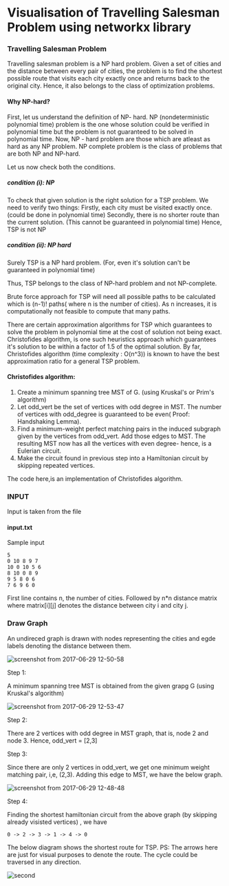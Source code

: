 # Visualisation of Travelling Salesman Problem using networkx library

### Travelling Salesman Problem ###

Travelling salesman problem is a NP hard problem. Given a set of cities and the distance between every pair of cities, the problem is to find the shortest possible route that visits each city exactly once and returns back to the original city. Hence, it also belongs to the class of optimization problems. 

#### Why NP-hard?

First, let us understand the definition of NP- hard.
NP (nondeterministic polynomial time) problem is the one whose solution could be verified in polynomial time but the problem is not guaranteed to be solved in polynomial time.
Now, NP - hard problem are those which are atleast as hard as any NP problem.
NP complete problem is the class of problems that are both NP and NP-hard.

Let us now check both the conditions.

 ##### condition (i): NP
  To check that given solution is the right solution for a TSP problem. We need to verify two things:
  Firstly, each city must be visited exactly once. (could be done in polynomial time)
  Secondly, there is no shorter route than the current solution. (This cannot be guaranteed in polynomial time)
  Hence, TSP is not NP

 ##### condition (ii): NP hard
 Surely TSP is a NP hard problem. (For, even it's solution can't be guaranteed in polynomial time)

 Thus, TSP belongs to the class of NP-hard problem and not NP-complete.


Brute force approach for TSP will need all possible paths to be calculated which is (n-1)! paths( where n is the number of cities). As n increases, it is computationally not feasible to compute that many paths.

There are certain approximation algorithms for TSP which guarantees to solve the problem in polynomial time at the cost of solution not being exact. Christofides algorithm, is one such heuristics approach which guarantees it's solution to be within a factor of 1.5 of the optimal solution. By far, Christofides algorithm (time complexity : O(n^3)) is known to have the best approximation ratio for a general TSP problem. 

#### Christofides algorithm:

1. Create a minimum spanning tree MST of G. (using Kruskal's or Prim's algorithm)
2. Let odd_vert be the set of vertices with odd degree in MST. The number of vertices with odd_degree is guaranteed to be even( Proof: Handshaking Lemma).
3. Find a minimum-weight perfect matching pairs in the induced subgraph given by the vertices from odd_vert. Add those edges to MST.
 The resulting MST now has all the vertices with even degree- hence, is a Eulerian circuit.
4. Make the circuit found in previous step into a Hamiltonian circuit by skipping repeated vertices.

The code here,is an implementation of Christofides algorithm. 

### INPUT ###


Input is taken from the file 
#### input.txt ####

Sample input
```
5
0 10 8 9 7
10 0 10 5 6
8 10 0 8 9
9 5 8 0 6
7 6 9 6 0

```
First line contains n, the number of cities.
Followed by n*n distance matrix where matrix[i][j] denotes the distance between city i and city j.


### Draw Graph ###


An undireced graph is drawn with nodes representing the cities and egde labels denoting the distance between them.

![screenshot from 2017-06-29 12-50-58](https://user-images.githubusercontent.com/22571531/27676532-f2af862a-5ccb-11e7-9ba3-8a9cb87adca9.png)

Step 1:

A minimum spanning tree MST is obtained from the given grapg G (using Kruskal's algorithm)

![screenshot from 2017-06-29 12-53-47](https://user-images.githubusercontent.com/22571531/27676537-f787e962-5ccb-11e7-8da7-e48e223d33a8.png)

Step 2:

There are 2 vertices with odd degree in MST graph, that is, node 2 and node 3.
Hence, odd_vert = [2,3]

Step 3:

Since there are only 2 vertices in odd_vert, we get one minimum weight matching pair, i,e, (2,3). Adding this edge to MST, we have the below graph.

![screenshot from 2017-06-29 12-48-48](https://user-images.githubusercontent.com/22571531/27676543-fb8d0d76-5ccb-11e7-93b9-bc7d6767b24d.png)


Step 4:

Finding the shortest hamiltonian circuit from the above graph (by skipping already visisted vertices) , we have
```
0 -> 2 -> 3 -> 1 -> 4 -> 0
```

The below diagram shows the shortest route for TSP. 
PS: The arrows here are just for visual purposes to denote the route. The cycle could be traversed in any direction.

![second](https://user-images.githubusercontent.com/22571531/27676549-01632fc8-5ccc-11e7-964e-eece9960b4b8.png)
